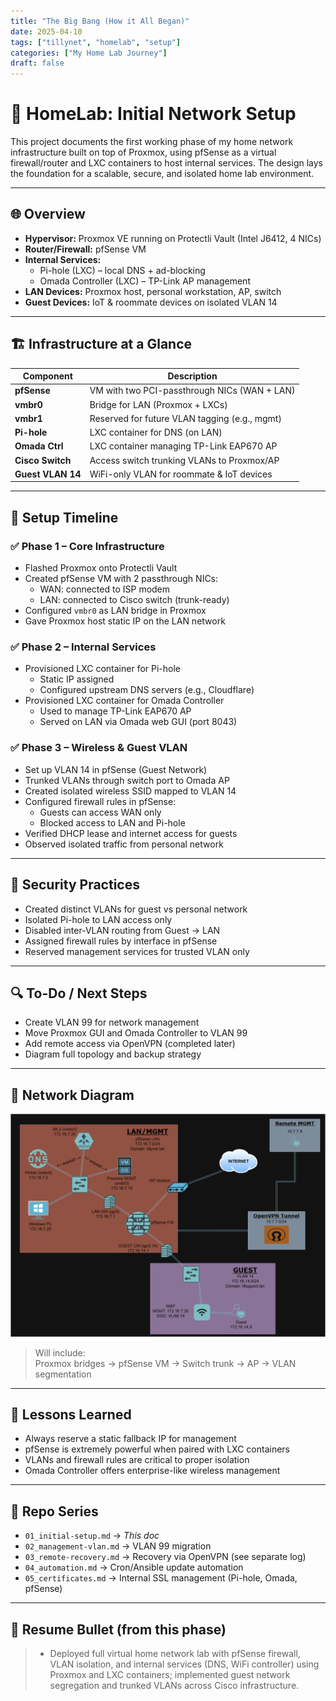 ```yaml
---
title: "The Big Bang (How it All Began)"
date: 2025-04-10
tags: ["tillynet", "homelab", "setup"]
categories: ["My Home Lab Journey"]
draft: false
---
```


# 🏡 HomeLab: Initial Network Setup

This project documents the first working phase of my home network infrastructure built on top of Proxmox, using pfSense as a virtual firewall/router and LXC containers to host internal services. The design lays the foundation for a scalable, secure, and isolated home lab environment.

---

## 🌐 Overview

- **Hypervisor:** Proxmox VE running on Protectli Vault (Intel J6412, 4 NICs)
- **Router/Firewall:** pfSense VM
- **Internal Services:**
  - Pi-hole (LXC) – local DNS + ad-blocking
  - Omada Controller (LXC) – TP-Link AP management
- **LAN Devices:** Proxmox host, personal workstation, AP, switch
- **Guest Devices:** IoT & roommate devices on isolated VLAN 14

---

## 🏗️ Infrastructure at a Glance

| Component        | Description                                         |
|------------------|-----------------------------------------------------|
| **pfSense**      | VM with two PCI-passthrough NICs (WAN + LAN)       |
| **vmbr0**        | Bridge for LAN (Proxmox + LXCs)                     |
| **vmbr1**        | Reserved for future VLAN tagging (e.g., mgmt)      |
| **Pi-hole**      | LXC container for DNS (on LAN)                      |
| **Omada Ctrl**   | LXC container managing TP-Link EAP670 AP           |
| **Cisco Switch** | Access switch trunking VLANs to Proxmox/AP         |
| **Guest VLAN 14**| WiFi-only VLAN for roommate & IoT devices          |

---

## 🚀 Setup Timeline

### ✅ Phase 1 – Core Infrastructure

- Flashed Proxmox onto Protectli Vault
- Created pfSense VM with 2 passthrough NICs:
  - WAN: connected to ISP modem
  - LAN: connected to Cisco switch (trunk-ready)
- Configured `vmbr0` as LAN bridge in Proxmox
- Gave Proxmox host static IP on the LAN network

### ✅ Phase 2 – Internal Services

- Provisioned LXC container for Pi-hole
  - Static IP assigned
  - Configured upstream DNS servers (e.g., Cloudflare)
- Provisioned LXC container for Omada Controller
  - Used to manage TP-Link EAP670 AP
  - Served on LAN via Omada web GUI (port 8043)

### ✅ Phase 3 – Wireless & Guest VLAN

- Set up VLAN 14 in pfSense (Guest Network)
- Trunked VLANs through switch port to Omada AP
- Created isolated wireless SSID mapped to VLAN 14
- Configured firewall rules in pfSense:
  - Guests can access WAN only
  - Blocked access to LAN and Pi-hole
- Verified DHCP lease and internet access for guests
- Observed isolated traffic from personal network

---

## 🔐 Security Practices

- Created distinct VLANs for guest vs personal network
- Isolated Pi-hole to LAN access only
- Disabled inter-VLAN routing from Guest → LAN
- Assigned firewall rules by interface in pfSense
- Reserved management services for trusted VLAN only

---

## 🔍 To-Do / Next Steps

- Create VLAN 99 for network management
- Move Proxmox GUI and Omada Controller to VLAN 99
- Add remote access via OpenVPN (completed later)
- Diagram full topology and backup strategy

---

## 📸 Network Diagram

![Image](/images/TillyNet_OG.drawio.png)

> Will include:  
> Proxmox bridges → pfSense VM → Switch trunk → AP → VLAN segmentation

---

## 🧠 Lessons Learned

- Always reserve a static fallback IP for management
- pfSense is extremely powerful when paired with LXC containers
- VLANs and firewall rules are critical to proper isolation
- Omada Controller offers enterprise-like wireless management

---

## 📌 Repo Series

- `01_initial-setup.md` → *This doc*
- `02_management-vlan.md` → VLAN 99 migration
- `03_remote-recovery.md` → Recovery via OpenVPN (see separate log)
- `04_automation.md` → Cron/Ansible update automation
- `05_certificates.md` → Internal SSL management (Pi-hole, Omada, pfSense)

---

## 🧾 Resume Bullet (from this phase)

> - Deployed full virtual home network lab with pfSense firewall, VLAN isolation, and internal services (DNS, WiFi controller) using Proxmox and LXC containers; implemented guest network segregation and trunked VLANs across Cisco infrastructure.

